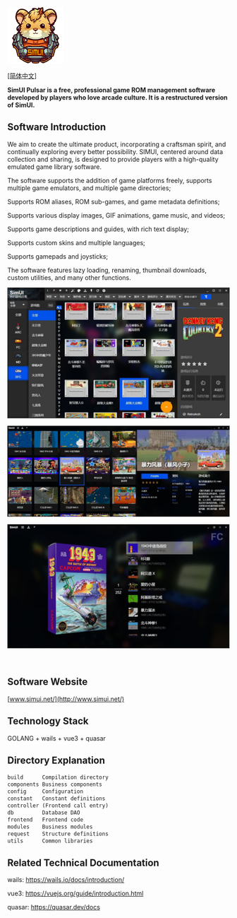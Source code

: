 ![](readme/logo.png)

[[简体中文]](README.md)

**SimUI Pulsar is a free, professional game ROM management software developed by players who love arcade culture. It is a restructured version of SimUI.**

## Software Introduction

We aim to create the ultimate product, incorporating a craftsman spirit, and continually exploring every better possibility. SIMUI, centered around data collection and sharing, is designed to provide players with a high-quality emulated game library software.

The software supports the addition of game platforms freely, supports multiple game emulators, and multiple game directories;

Supports ROM aliases, ROM sub-games, and game metadata definitions;

Supports various display images, GIF animations, game music, and videos;

Supports game descriptions and guides, with rich text display;

Supports custom skins and multiple languages;

Supports gamepads and joysticks;

The software features lazy loading, renaming, thumbnail downloads, custom utilities, and many other functions.

![](readme/1.jpg)

![](readme/2.jpg)

![](readme/3.jpg)

&nbsp;

## Software Website

[www.simui.net/](http://www.simui.net/)

## Technology Stack

GOLANG + wails + vue3 + quasar

## Directory Explanation

```
build      Compilation directory
components Business components
config     Configuration
constant   Constant definitions
controller (Frontend call entry)
db         Database DAO
frontend   Frontend code
modules    Business modules
request    Structure definitions
utils      Common libraries
```

## Related Technical Documentation

wails: https://wails.io/docs/introduction/

vue3: https://vuejs.org/guide/introduction.html

quasar: https://quasar.dev/docs

